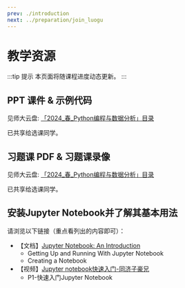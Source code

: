 ```yaml
---
prev: ./introduction
next: ../preparation/join_luogu
---
```


# 教学资源

:::tip 提示
本页面将随课程进度动态更新。
:::

## PPT 课件 & 示例代码

见师大云盘: [「2024_春_Python编程与数据分析」目录](https://pan.bnu.edu.cn/l/Y1XPW8)

已共享给选课同学。

## 习题课 PDF & 习题课录像

见师大云盘: [「2024_春_Python编程与数据分析」目录](https://pan.bnu.edu.cn/l/Y1XPW8)

已共享给选课同学。

## 安装Jupyter Notebook并了解其基本用法

请浏览以下链接（重点看列出的内容即可）：

- 【文档】[Jupyter Notebook: An Introduction](https://realpython.com/jupyter-notebook-introduction/#getting-up-and-running-with-jupyter-notebook)
  - Getting Up and Running With Jupyter Notebook
  - Creating a Notebook
- 【视频】[Jupyter notebook快速入门-同济子豪兄](https://www.bilibili.com/video/BV1Q4411H7fJ/?spm_id_from=333.337.search-card.all.click&vd_source=01158afa7bbaa2f03038d0e119c0ea78)
  - P1-快速入门Jupyter Notebook
